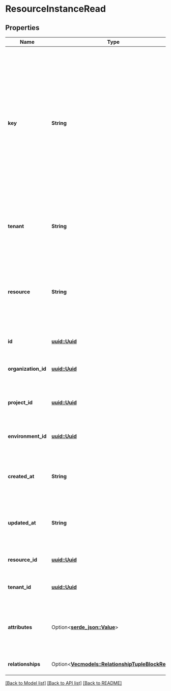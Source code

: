 # ResourceInstanceRead

## Properties

Name | Type | Description | Notes
------------ | ------------- | ------------- | -------------
**key** | **String** | A unique identifier by which Permit will identify the resource instance for permission checks. You will later pass this identifier to the `permit.check()` API. A key can be anything: for example the resource db id, a url slug, a UUID or anything else as long as it's unique on your end. The resource instance key must be url-friendly. | 
**tenant** | **String** | the *key* of the tenant that this resource belongs to, used to enforce tenant boundaries in multi-tenant apps. | 
**resource** | **String** | the *key* of the resource (type) of this resource instance. For example: if this resource instance is the annual budget document, the key of the resource might be `document`. | 
**id** | [**uuid::Uuid**](uuid::Uuid.md) | Unique id of the resource instance | 
**organization_id** | [**uuid::Uuid**](uuid::Uuid.md) | Unique id of the organization that the resource instance belongs to. | 
**project_id** | [**uuid::Uuid**](uuid::Uuid.md) | Unique id of the project that the resource instance belongs to. | 
**environment_id** | [**uuid::Uuid**](uuid::Uuid.md) | Unique id of the environment that the resource instance belongs to. | 
**created_at** | **String** | Date and time when the resource instance was created (ISO_8601 format). | 
**updated_at** | **String** | Date and time when the resource instance was last updated/modified (ISO_8601 format). | 
**resource_id** | [**uuid::Uuid**](uuid::Uuid.md) | the id of the resource (type) of this resource instance. | 
**tenant_id** | [**uuid::Uuid**](uuid::Uuid.md) | the id of the tenant of this resource instance. | 
**attributes** | Option<[**serde_json::Value**](.md)> | Arbitrary resource attributes that will be used to enforce attribute-based access control policies. | [optional][default to {}]
**relationships** | Option<[**Vec<models::RelationshipTupleBlockRead>**](RelationshipTupleBlockRead.md)> | The relationships of the resource instance. | [optional]

[[Back to Model list]](../README.md#documentation-for-models) [[Back to API list]](../README.md#documentation-for-api-endpoints) [[Back to README]](../README.md)


